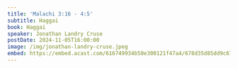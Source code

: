 ```yaml
---
title: 'Malachi 3:16 - 4:5'
subtitle: Haggai
book: Haggai
speaker: Jonathan Landry Cruse
postDate: 2024-11-05T16:00:00
image: /img/jonathan-landry-cruse.jpeg
embed: https://embed.acast.com/616749934b50e300121f47a4/678d35d85dd9c67f17ce061a?theme=light&subscribe=false
---
```

